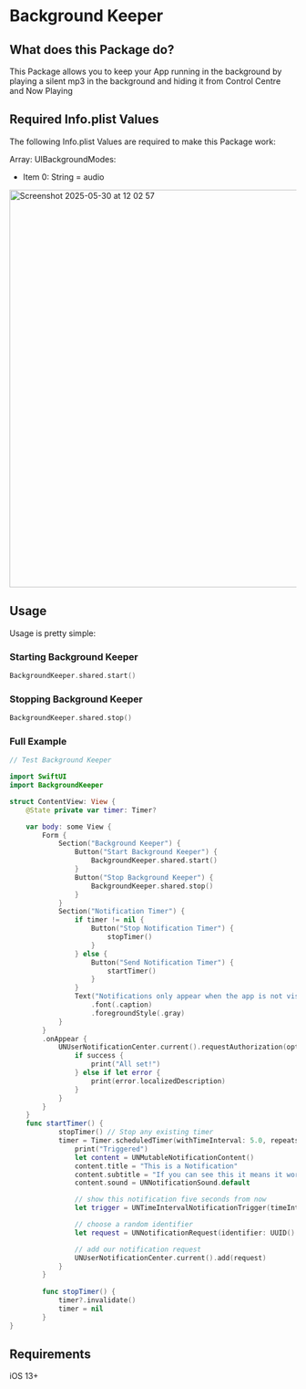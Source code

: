 # Background Keeper

## What does this Package do?
This Package allows you to keep your App running in the background by playing a silent mp3 in the background and hiding it from Control Centre and Now Playing

## Required Info.plist Values
The following Info.plist Values are required to make this Package work:

Array: UIBackgroundModes:

  - Item 0: String = audio
<img width="697" alt="Screenshot 2025-05-30 at 12 02 57" src="https://github.com/user-attachments/assets/819266b0-86af-465d-a936-484a4a19012a" />

## Usage
Usage is pretty simple:
### Starting Background Keeper
```swift
BackgroundKeeper.shared.start()
```
### Stopping Background Keeper
```swift
BackgroundKeeper.shared.stop()
```

### Full Example
```swift
// Test Background Keeper

import SwiftUI
import BackgroundKeeper

struct ContentView: View {
    @State private var timer: Timer?

    var body: some View {
        Form {
            Section("Background Keeper") {
                Button("Start Background Keeper") {
                    BackgroundKeeper.shared.start()
                }
                Button("Stop Background Keeper") {
                    BackgroundKeeper.shared.stop()
                }
            }
            Section("Notification Timer") {
                if timer != nil {
                    Button("Stop Notification Timer") {
                        stopTimer()
                    }
                } else {
                    Button("Send Notification Timer") {
                        startTimer()
                    }
                }
                Text("Notifications only appear when the app is not visible on Screen so this is the Perfect way to test Background Activity! Notifications can only be sent if the app is either active or in the background but still active.")
                    .font(.caption)
                    .foregroundStyle(.gray)
            }
        }
        .onAppear {
            UNUserNotificationCenter.current().requestAuthorization(options: [.alert, .badge, .sound]) { success, error in
                if success {
                    print("All set!")
                } else if let error {
                    print(error.localizedDescription)
                }
            }
        }
    }
    func startTimer() {
            stopTimer() // Stop any existing timer
            timer = Timer.scheduledTimer(withTimeInterval: 5.0, repeats: true) { _ in
                print("Triggered")
                let content = UNMutableNotificationContent()
                content.title = "This is a Notification"
                content.subtitle = "If you can see this it means it works!"
                content.sound = UNNotificationSound.default

                // show this notification five seconds from now
                let trigger = UNTimeIntervalNotificationTrigger(timeInterval: 1, repeats: false)

                // choose a random identifier
                let request = UNNotificationRequest(identifier: UUID().uuidString, content: content, trigger: trigger)

                // add our notification request
                UNUserNotificationCenter.current().add(request)
            }
        }
        
        func stopTimer() {
            timer?.invalidate()
            timer = nil
        }
}
```

## Requirements
iOS 13+
